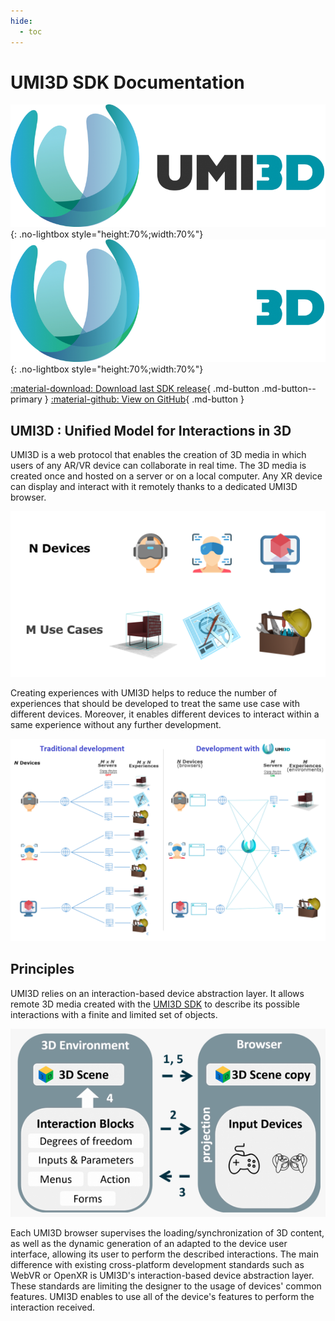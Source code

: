 ```yaml
---
hide:
  - toc
---
```


# UMI3D SDK Documentation

![image.png](./img/umi3d-logo-banner.png#only-light){: .no-lightbox style="height:70%;width:70%"}
![image.png](./img/umi3d-logo-banner-light.png#only-dark){: .no-lightbox style="height:70%;width:70%"}

[:material-download: Download last SDK release](https://github.com/UMI3D/UMI3D-SDK/releases/){ .md-button .md-button--primary }
[:material-github: View on GitHub](https://github.com/UMI3D/UMI3D-SDK/){ .md-button }

## UMI3D : Unified Model for Interactions in 3D

UMI3D is a web protocol that enables the creation of 3D media in which users of any AR/VR device can collaborate in real time. The 3D media is created once and hosted on a server or on a local computer. Any XR device can display and interact with it remotely thanks to a dedicated UMI3D browser.

![image.png](img/UMI3D-use-cases.png)

Creating experiences with UMI3D helps to reduce the number of experiences that should be developed to treat the same use case with different devices. Moreover, it enables different devices to interact within a same experience without any further development.

![image.png](img/UMI3D-remote.png)

## Principles

UMI3D relies on an interaction-based device abstraction layer. It allows remote 3D media created with the [UMI3D SDK](/External/Reference/UMI3D-SDK) to describe its possible interactions with a finite and limited set of objects.

![image.png](img/umi3d-interactions.png)

Each UMI3D browser supervises the loading/synchronization of 3D content, as well as the dynamic generation of an adapted to the device user interface, allowing its user to perform the described interactions.
The main difference with existing cross-platform development standards such as WebVR or OpenXR is UMI3D's interaction-based device abstraction layer. These standards are limiting the designer to the usage of devices' common features. UMI3D enables to use all of the device's features to perform the interaction received.
